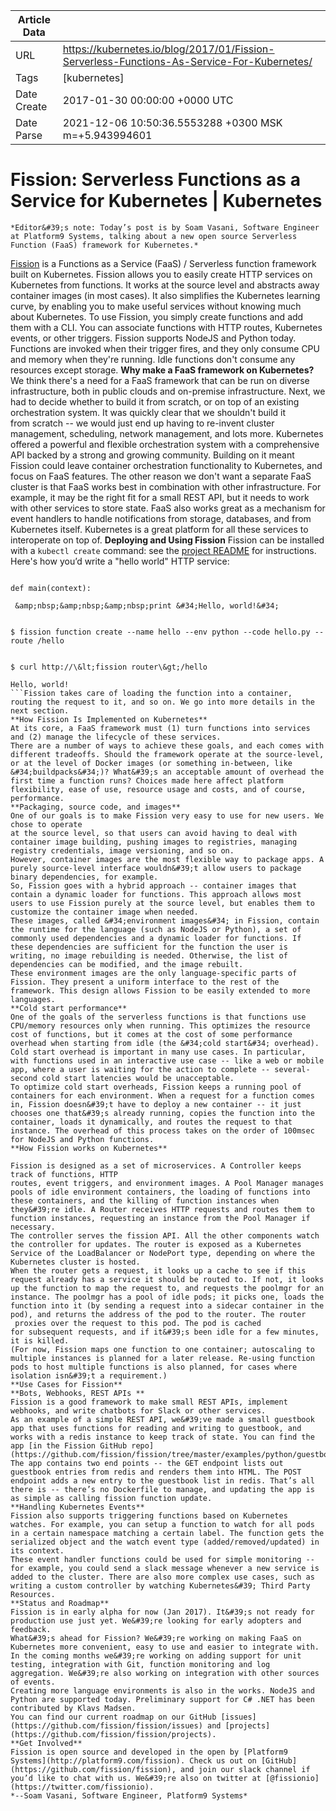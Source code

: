 |             Article Data             ||
| ----------------- | ----------------- |
| URL               | https://kubernetes.io/blog/2017/01/Fission-Serverless-Functions-As-Service-For-Kubernetes/        |
| Tags              | [kubernetes]       |
| Date Create       | 2017-01-30 00:00:00 &#43;0000 UTC |
| Date Parse        | 2021-12-06 10:50:36.5553288 &#43;0300 MSK m=&#43;5.943994601  |

#  Fission: Serverless Functions as a Service for Kubernetes  | Kubernetes

	
	
	
	
	*Editor&#39;s note: Today’s post is by Soam Vasani, Software Engineer at Platform9 Systems, talking about a new open source Serverless Function (FaaS) framework for Kubernetes.* 
[Fission](https://github.com/fission/fission) is a Functions as a Service (FaaS) / Serverless function framework built on Kubernetes.
Fission allows you to easily create HTTP services on Kubernetes from functions. It works at the source level and abstracts away container images (in most cases). It also simplifies the Kubernetes learning curve, by enabling you to make useful services without knowing much about Kubernetes.
To use Fission, you simply create functions and add them with a CLI. You can associate functions with HTTP routes, Kubernetes events, or other triggers. Fission supports NodeJS and Python today.
Functions are invoked when their trigger fires, and they only consume CPU and memory when they&#39;re running. Idle functions don&#39;t consume any resources except storage.
**Why make a FaaS framework on Kubernetes?**
We think there&#39;s a need for a FaaS framework that can be run on diverse infrastructure, both in public clouds and on-premise infrastructure. Next, we had to decide whether to build it from scratch, or on top of an existing orchestration system. It was quickly clear that we shouldn&#39;t build it from scratch -- we would just end up having to re-invent cluster management, scheduling, network management, and lots more.
Kubernetes offered a powerful and flexible orchestration system with a comprehensive API backed by a strong and growing community. Building on it meant Fission could leave container orchestration functionality to Kubernetes, and focus on FaaS features.
The other reason we don&#39;t want a separate FaaS cluster is that FaaS works best in combination with other infrastructure. For example, it may be the right fit for a small REST API, but it needs to work with other services to store state. FaaS also works great as a mechanism for event handlers to handle notifications from storage, databases, and from Kubernetes itself. Kubernetes is a great platform for all these services to interoperate on top of.
**Deploying and Using Fission**
Fission can be installed with a ```kubectl create``` command: see the [project README](https://github.com/fission/fission#get-and-run-fission-minikube-or-local-cluster) for instructions.
Here&#39;s how you’d write a &#34;hello world&#34; HTTP service:
```$ cat \&gt; hello.py

def main(context):

 &amp;nbsp;&amp;nbsp;&amp;nbsp;print &#34;Hello, world!&#34;


$ fission function create --name hello --env python --code hello.py --route /hello


$ curl http://\&lt;fission router\&gt;/hello

Hello, world!
```Fission takes care of loading the function into a container, routing the request to it, and so on. We go into more details in the next section.
**How Fission Is Implemented on Kubernetes**
At its core, a FaaS framework must (1) turn functions into services and (2) manage the lifecycle of these services.
There are a number of ways to achieve these goals, and each comes with different tradeoffs. Should the framework operate at the source-level, or at the level of Docker images (or something in-between, like &#34;buildpacks&#34;)? What&#39;s an acceptable amount of overhead the first time a function runs? Choices made here affect platform flexibility, ease of use, resource usage and costs, and of course, performance. 
**Packaging, source code, and images**
One of our goals is to make Fission very easy to use for new users. We chose to operate
at the source level, so that users can avoid having to deal with container image building, pushing images to registries, managing registry credentials, image versioning, and so on.
However, container images are the most flexible way to package apps. A purely source-level interface wouldn&#39;t allow users to package binary dependencies, for example.
So, Fission goes with a hybrid approach -- container images that contain a dynamic loader for functions. This approach allows most users to use Fission purely at the source level, but enables them to customize the container image when needed.
These images, called &#34;environment images&#34; in Fission, contain the runtime for the language (such as NodeJS or Python), a set of commonly used dependencies and a dynamic loader for functions. If these dependencies are sufficient for the function the user is writing, no image rebuilding is needed. Otherwise, the list of dependencies can be modified, and the image rebuilt.
These environment images are the only language-specific parts of Fission. They present a uniform interface to the rest of the framework. This design allows Fission to be easily extended to more languages.
**Cold start performance**
One of the goals of the serverless functions is that functions use CPU/memory resources only when running. This optimizes the resource cost of functions, but it comes at the cost of some performance overhead when starting from idle (the &#34;cold start&#34; overhead).
Cold start overhead is important in many use cases. In particular, with functions used in an interactive use case -- like a web or mobile app, where a user is waiting for the action to complete -- several-second cold start latencies would be unacceptable.
To optimize cold start overheads, Fission keeps a running pool of containers for each environment. When a request for a function comes in, Fission doesn&#39;t have to deploy a new container -- it just chooses one that&#39;s already running, copies the function into the container, loads it dynamically, and routes the request to that instance. The overhead of this process takes on the order of 100msec for NodeJS and Python functions.
**How Fission works on Kubernetes**

Fission is designed as a set of microservices. A Controller keeps track of functions, HTTP
routes, event triggers, and environment images. A Pool Manager manages pools of idle environment containers, the loading of functions into these containers, and the killing of function instances when they&#39;re idle. A Router receives HTTP requests and routes them to function instances, requesting an instance from the Pool Manager if necessary.
The controller serves the fission API. All the other components watch the controller for updates. The router is exposed as a Kubernetes Service of the LoadBalancer or NodePort type, depending on where the Kubernetes cluster is hosted.
When the router gets a request, it looks up a cache to see if this request already has a service it should be routed to. If not, it looks up the function to map the request to, and requests the poolmgr for an instance. The poolmgr has a pool of idle pods; it picks one, loads the function into it (by sending a request into a sidecar container in the pod), and returns the address of the pod to the router. The router  proxies over the request to this pod. The pod is cached for subsequent requests, and if it&#39;s been idle for a few minutes, it is killed.
(For now, Fission maps one function to one container; autoscaling to multiple instances is planned for a later release. Re-using function pods to host multiple functions is also planned, for cases where isolation isn&#39;t a requirement.)
**Use Cases for Fission**
**Bots, Webhooks, REST APIs **
Fission is a good framework to make small REST APIs, implement webhooks, and write chatbots for Slack or other services.
As an example of a simple REST API, we&#39;ve made a small guestbook app that uses functions for reading and writing to guestbook, and works with a redis instance to keep track of state. You can find the app [in the Fission GitHub repo](https://github.com/fission/fission/tree/master/examples/python/guestbook).
The app contains two end points -- the GET endpoint lists out guestbook entries from redis and renders them into HTML. The POST endpoint adds a new entry to the guestbook list in redis. That’s all there is -- there’s no Dockerfile to manage, and updating the app is as simple as calling fission function update. 
**Handling Kubernetes Events**
Fission also supports triggering functions based on Kubernetes watches. For example, you can setup a function to watch for all pods in a certain namespace matching a certain label. The function gets the serialized object and the watch event type (added/removed/updated) in its context.
These event handler functions could be used for simple monitoring -- for example, you could send a slack message whenever a new service is added to the cluster. There are also more complex use cases, such as writing a custom controller by watching Kubernetes&#39; Third Party Resources.
**Status and Roadmap**
Fission is in early alpha for now (Jan 2017). It&#39;s not ready for production use just yet. We&#39;re looking for early adopters and feedback.
What&#39;s ahead for Fission? We&#39;re working on making FaaS on Kubernetes more convenient, easy to use and easier to integrate with. In the coming months we&#39;re working on adding support for unit testing, integration with Git, function monitoring and log aggregation. We&#39;re also working on integration with other sources of events.
Creating more language environments is also in the works. NodeJS and Python are supported today. Preliminary support for C# .NET has been contributed by Klavs Madsen.
You can find our current roadmap on our GitHub [issues](https://github.com/fission/fission/issues) and [projects](https://github.com/fission/fission/projects).
**Get Involved**
Fission is open source and developed in the open by [Platform9 Systems](http://platform9.com/fission). Check us out on [GitHub](https://github.com/fission/fission), and join our slack channel if you’d like to chat with us. We&#39;re also on twitter at [@fissionio](https://twitter.com/fissionio).
*--Soam Vasani, Software Engineer, Platform9 Systems*


	

	


